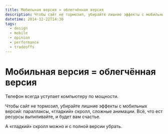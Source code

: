 ```yaml
---
title: Мобильная версия = облегчённая версия
description: Чтобы сайт не тормозил, убирайте лишние эффекты с мобильных версий, например, параллаксы, «гладкий» скролл, сложные анимации. Всё, что ест ресурсы, выпиливайте, и будет вам счастье.
datetime: 2014-12-22T14:30
tags:
  - design
  - mobile
  - opinion
  - performance
  - tradeoffs
---
```


# Мобильная версия = облегчённая версия

Телефон всегда уступает компьютеру по мощности.

Чтобы сайт не тормозил, убирайте лишние эффекты с мобильных версий: параллаксы, «гладкий» скролл, сложные анимации. Всё, что ест ресурсы выпиливайте, и будет вам счастье.

А «гладкий» скролл можно и с полной версии убрать.
